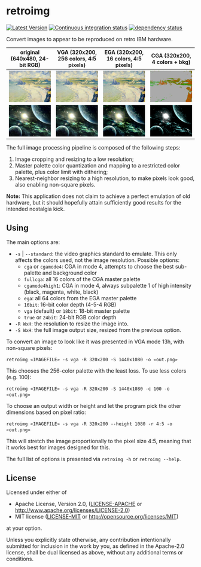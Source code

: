 # retroimg

[![Latest Version](https://img.shields.io/crates/v/retroimg.svg)](https://crates.io/crates/retroimg) [![Continuous integration status](https://github.com/Enet4/retroimg/actions/workflows/ci.yml/badge.svg?branch=master)](https://github.com/Enet4/retroimg/actions/workflows/ci.yml) [![dependency status](https://deps.rs/repo/github/Enet4/retroimg/status.svg)](https://deps.rs/repo/github/Enet4/retroimg)

Convert images to appear to be reproduced on retro IBM hardware.

| original (640x480, 24-bit RGB) | VGA (320x200, 256 colors, 4:5 pixels) | EGA (320x200, 16 colors, 4:5 pixels) | CGA (320x200, 4 colors + bkg) |
|--------------------------------|---------------------------------------|--------------------------------------|----------------|
| ![](samples/pourville.png)     | ![](outputs/pourville-vga.png)        | ![](outputs/pourville-ega.png)       | ![](outputs/pourville-cga.png) |
| ![](samples/space.png)         | ![](outputs/space-vga.png)            | ![](outputs/space-ega.png)           | ![](outputs/space-cga.png) |

The full image processing pipeline is composed of the following steps:

1. Image cropping and resizing to a low resolution;
2. Master palette color quantization and mapping to a restricted color palette, plus color limit with dithering;
3. Nearest-neighbor resizing to a high resolution, to make pixels look good, also enabling non-square pixels.

**Note:** This application does not claim to achieve a perfect emulation of old hardware,
but it should hopefully attain sufficiently good results for the intended nostalgia kick.

## Using

The main options are:
 - `-s` | `--standard`: the video graphics standard to emulate.
   This only affects the colors used, not the image resolution.
   Possible options:
    - `cga` or `cgamode4`: CGA in mode 4, attempts to choose
      the best sub-palette and background color
    - `fullcga`: all 16 colors of the CGA master palette
    - `cgamode4high1`: CGA in mode 4, always subpalette 1 of high intensity
      (black, magenta, white, black)
    - `ega`: all 64 colors from the EGA master palette
    - `16bit`: 16-bit color depth (4-5-4 RGB)
    - `vga` (default) or `18bit`: 18-bit master palette
    - `true` or `24bit`: 24-bit RGB color depth
 - `-R WxH`: the resolution to resize the image into.
 - `-S WxH`: the full image output size, resized from the previous option.

To convert an image to look like it was presented in VGA mode 13h,
with non-square pixels:

```
retroimg «IMAGEFILE» -s vga -R 320x200 -S 1440x1080 -o «out.png»
```

This chooses the 256-color palette with the least loss.
To use less colors (e.g. 100):

```
retroimg «IMAGEFILE» -s vga -R 320x200 -S 1440x1080 -c 100 -o «out.png»
```

To choose an output width or height
and let the program pick the other dimensions
based on pixel ratio:

```
retroimg «IMAGEFILE» -s vga -R 320x200 --height 1080 -r 4:5 -o «out.png»
```

This will stretch the image proportionally to the pixel size 4:5,
meaning that it works best for images designed for this.

The full list of options is presented via `retroimg -h` or `retroimg --help`.

## License

Licensed under either of

* Apache License, Version 2.0, ([LICENSE-APACHE](LICENSE-APACHE) or <http://www.apache.org/licenses/LICENSE-2.0>)
* MIT license ([LICENSE-MIT](LICENSE-MIT) or <http://opensource.org/licenses/MIT>)

at your option.

Unless you explicitly state otherwise, any contribution intentionally submitted
for inclusion in the work by you, as defined in the Apache-2.0 license, shall be dual licensed as above, without any
additional terms or conditions.
